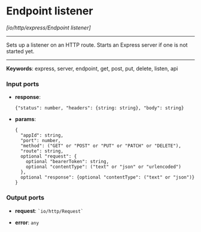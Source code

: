 # Endpoint listener

_[io/http/express/Endpoint listener]_

---

Sets up a listener on an HTTP route. Starts an Express server if one is not started yet.<br>

---

__Keywords__: express, server, endpoint, get, post, put, delete, listen, api

### Input ports

* __response__: 
    ```
    {"status": number, "headers": {string: string}, "body": string}
    ```


* __params__: 
    ```
    {
      "appId": string,
      "port": number,
      "method": ("GET" or "POST" or "PUT" or "PATCH" or "DELETE"),
      "route": string,
      optional "request": {
        optional "bearerToken": string,
        optional "contentType": ("text" or "json" or "urlencoded")
      },
      optional "response": {optional "contentType": ("text" or "json")}
    }
    ```

### Output ports

* __request__: `` `io/http/Request` ``


* __error__: ` any `

